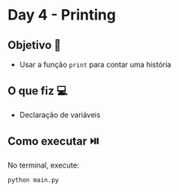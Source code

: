 # Day 4 - Printing

## Objetivo 🎯
- Usar a função `print` para contar uma história

## O que fiz 💻
- Declaração de variáveis 
  
## Como executar ⏯️
No terminal, execute:
```bash
python main.py
